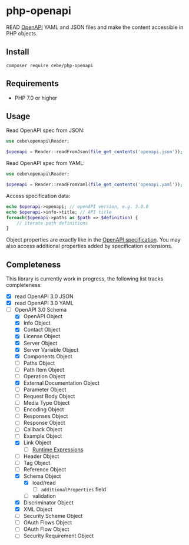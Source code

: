# php-openapi

READ [OpenAPI](https://www.openapis.org/) YAML and JSON files and make the content accessible in PHP objects.

## Install

    composer require cebe/php-openapi

## Requirements

- PHP 7.0 or higher

## Usage

Read OpenAPI spec from JSON:

```php
use cebe\openapi\Reader;

$openapi = Reader::readFromJson(file_get_contents('openapi.json'));
```

Read OpenAPI spec from YAML:

```php
use cebe\openapi\Reader;

$openapi = Reader::readFromYaml(file_get_contents('openapi.yaml'));
```

Access specification data:

```php
echo $openapi->openapi; // openAPI version, e.g. 3.0.0
echo $openapi->info->title; // API title
foreach($openapi->paths as $path => $definition) {
    // iterate path definitions
}
```

Object properties are exactly like in the [OpenAPI specification](https://github.com/OAI/OpenAPI-Specification/blob/master/versions/3.0.2.md#openapi-specification).
You may also access additional properties added by specification extensions.


## Completeness

This library is currently work in progress, the following list tracks completeness:

- [x] read OpenAPI 3.0 JSON
- [x] read OpenAPI 3.0 YAML
- [ ] OpenAPI 3.0 Schema
  - [x] OpenAPI Object
  - [x] Info Object
  - [x] Contact Object
  - [x] License Object
  - [x] Server Object
  - [x] Server Variable Object
  - [x] Components Object
  - [ ] Paths Object
  - [ ] Path Item Object
  - [ ] Operation Object
  - [x] External Documentation Object
  - [ ] Parameter Object
  - [ ] Request Body Object
  - [ ] Media Type Object
  - [ ] Encoding Object
  - [ ] Responses Object
  - [ ] Response Object
  - [ ] Callback Object
  - [ ] Example Object
  - [x] Link Object
    - [ ] [Runtime Expressions](https://github.com/OAI/OpenAPI-Specification/blob/3.0.2/versions/3.0.2.md#runtime-expressions)
  - [ ] Header Object
  - [ ] Tag Object
  - [ ] Reference Object
  - [x] Schema Object
    - [x] load/read
       - [ ] `additionalProperties` field
    - [ ] validation
  - [x] Discriminator Object
  - [x] XML Object
  - [ ] Security Scheme Object
  - [ ] OAuth Flows Object
  - [ ] OAuth Flow Object
  - [ ] Security Requirement Object
